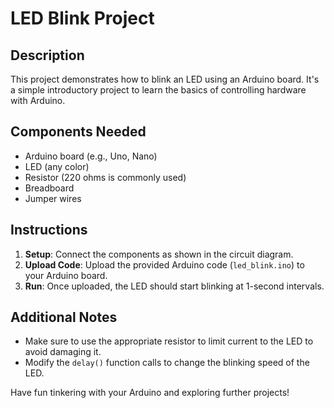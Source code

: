 # LED Blink Project

## Description
This project demonstrates how to blink an LED using an Arduino board. It's a simple introductory project to learn the basics of controlling hardware with Arduino.

## Components Needed
- Arduino board (e.g., Uno, Nano)
- LED (any color)
- Resistor (220 ohms is commonly used)
- Breadboard
- Jumper wires

## Instructions
1. **Setup**: Connect the components as shown in the circuit diagram.
2. **Upload Code**: Upload the provided Arduino code (`led_blink.ino`) to your Arduino board.
3. **Run**: Once uploaded, the LED should start blinking at 1-second intervals.

## Additional Notes
- Make sure to use the appropriate resistor to limit current to the LED to avoid damaging it.
- Modify the `delay()` function calls to change the blinking speed of the LED.

Have fun tinkering with your Arduino and exploring further projects!